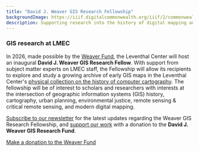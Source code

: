 ```yaml
---
title: "David J. Weaver GIS Research Fellowship"
backgroundImage: https://iiif.digitalcommonwealth.org/iiif/2/commonwealth:cr56sd10x/5136,4032,7764,1873/1200,/0/default.jpg
description: Supporting research into the history of digital mapping and the future of computer map collecting
---
```


### GIS research at LMEC

In 2026, made possible by the [Weaver Fund](/donate/weaver-research-fund.md), the Leventhal Center will host an inaugural **David J. Weaver GIS Research Fellow**. With support from subject matter experts on LMEC staff, the Fellowship will allow its recipients to explore and study a growing archive of early GIS maps in the Leventhal Center's [physical collection on the history of computer cartography](/articles/comp-cart-collections). The fellowship will be of interest to scholars and researchers with interests at the intersection of geographic information systems (GIS) history, cartography, urban planning, environmental justice, remote sensing & critical remote sensing, and modern digital mapping.

[Subscribe to our newsletter](/subscribe) for the latest updates regarding the Weaver GIS Research Fellowship, and [support our work](https://www.leventhalmap.org/?form=WEAVER-GIS-FUND) with a donation to the **David J. Weaver GIS Research Fund**.

<a href="../../donate/weaver-research-fund" class="btn btn-lg btn-primary-outline">Make a donation to the Weaver Fund</a>
